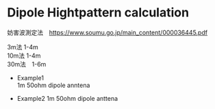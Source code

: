 # Dipole Hightpattern calculation  

妨害波測定法　https://www.soumu.go.jp/main_content/000036445.pdf  

3m法 1-4m  
10m法 1-4m  
30m法　1-6m  

- Example1  
  1m 50ohm dipole anntena  
  
- Example2 
  1m 50ohm dipole anttena
